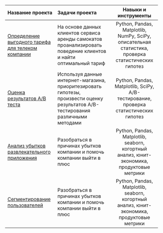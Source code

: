 | Название проекта             | Задачи проекта          | Навыки и инструменты                   |
| :-------------------- | :--------------------- |:---------------------------:|
| [Определение выгодного тарифа для телеком компании](https://github.com/AlexSitn/Portfolio/tree/main/statistical_data_analysis) |На основе данных клиентов сервиса аренды самокатов проанализировать поведение клиентов и найти оптимальный тариф | Python, Pandas, Matplotlib, NumPy, SciPy, описательная статистика, проверка статистических гипотез |
| [Оценка результатов А/В теста](https://github.com/AlexSitn/Portfolio/tree/main/ab_test) |Используя данные интернет-магазина, приоритезировать гипотезы, произвести оценку результатов A/B-тестирования различными методами  | Python, Pandas, Matplotlib, SciPy, A/B-тестирование, проверка статистических гипотез |
| [Анализ убытков развлекательного приложения](https://github.com/AlexSitn/Portfolio/tree/main/business_performance_analysis) |Разобраться в причинах убытков компании и помочь компании выйти в плюс  | Python, Pandas, Matplotlib, seaborn, когортный анализ, юнит-экономика, продуктовые метрики |
| [Сегментирование пользователей]() |Разобраться в причинах убытков компании и помочь компании выйти в плюс  | Python, Pandas, Matplotlib, seaborn, когортный анализ, юнит-экономика, продуктовые метрики |





